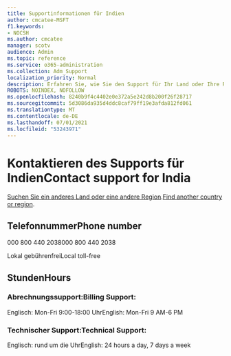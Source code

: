 ```yaml
---
title: Supportinformationen für Indien
author: cmcatee-MSFT
f1.keywords:
- NOCSH
ms.author: cmcatee
manager: scotv
audience: Admin
ms.topic: reference
ms.service: o365-administration
ms.collection: Adm_Support
localization_priority: Normal
description: Erfahren Sie, wie Sie den Support für Ihr Land oder Ihre Region kontaktieren.
ROBOTS: NOINDEX, NOFOLLOW
ms.openlocfilehash: 8240b9f4c4402e0e372a5e242d8b200f26f28717
ms.sourcegitcommit: 5d3086da935d4ddc8caf79ff19e3afda812fd061
ms.translationtype: MT
ms.contentlocale: de-DE
ms.lasthandoff: 07/01/2021
ms.locfileid: "53243971"
---
```

# <a name="contact-support-for-india"></a><span data-ttu-id="6b856-103">Kontaktieren des Supports für Indien</span><span class="sxs-lookup"><span data-stu-id="6b856-103">Contact support for India</span></span>

<span data-ttu-id="6b856-104">[Suchen Sie ein anderes Land oder eine andere Region](../../business-video/get-help-support.md).</span><span class="sxs-lookup"><span data-stu-id="6b856-104">[Find another country or region](../../business-video/get-help-support.md).</span></span>

## <a name="phone-number"></a><span data-ttu-id="6b856-105">Telefonnummer</span><span class="sxs-lookup"><span data-stu-id="6b856-105">Phone number</span></span>
<span data-ttu-id="6b856-106">000 800 440 2038</span><span class="sxs-lookup"><span data-stu-id="6b856-106">000 800 440 2038</span></span>

<span data-ttu-id="6b856-107">Lokal gebührenfrei</span><span class="sxs-lookup"><span data-stu-id="6b856-107">Local toll-free</span></span>

## <a name="hours"></a><span data-ttu-id="6b856-108">Stunden</span><span class="sxs-lookup"><span data-stu-id="6b856-108">Hours</span></span>
### <a name="billing-support"></a><span data-ttu-id="6b856-109">Abrechnungssupport:</span><span class="sxs-lookup"><span data-stu-id="6b856-109">Billing Support:</span></span>

<span data-ttu-id="6b856-110">Englisch: Mon-Fri 9:00-18:00 Uhr</span><span class="sxs-lookup"><span data-stu-id="6b856-110">English: Mon-Fri 9 AM-6 PM</span></span>

### <a name="technical-support"></a><span data-ttu-id="6b856-111">Technischer Support:</span><span class="sxs-lookup"><span data-stu-id="6b856-111">Technical Support:</span></span>

<span data-ttu-id="6b856-112">Englisch: rund um die Uhr</span><span class="sxs-lookup"><span data-stu-id="6b856-112">English: 24 hours a day, 7 days a week</span></span>
